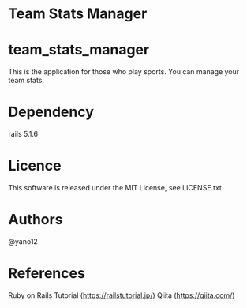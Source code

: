 # Team Stats Manager

# team_stats_manager
This is the application for those who play sports.
You can manage your team stats.

# Dependency
rails 5.1.6

# Licence
This software is released under the MIT License, see LICENSE.txt.

# Authors
@yano12

# References
Ruby on Rails Tutorial (https://railstutorial.jp/)
Qiita (https://qiita.com/)